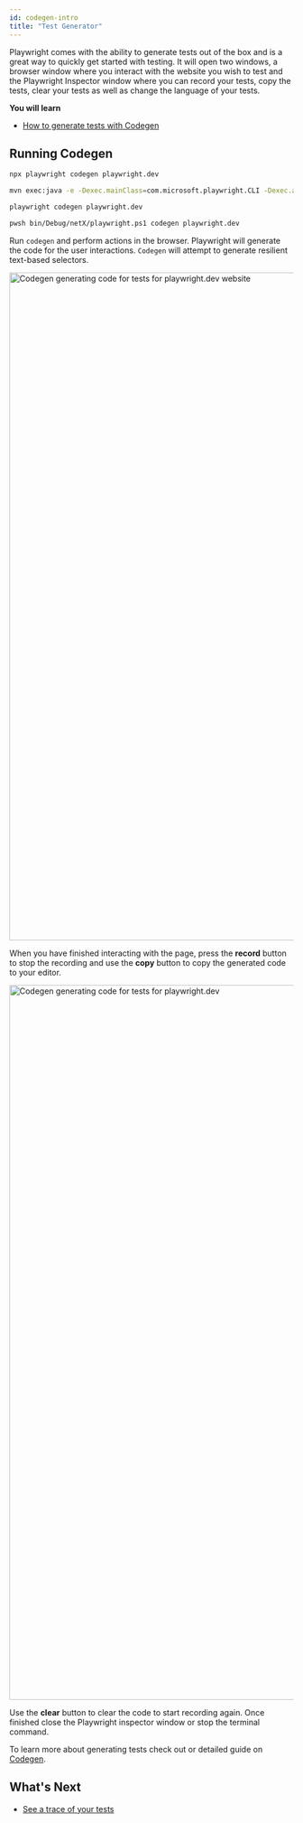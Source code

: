 ```yaml
---
id: codegen-intro
title: "Test Generator"
---
```


Playwright comes with the ability to generate tests out of the box and is a great way to quickly get started with testing. It will open two windows, a browser window where you interact with the website you wish to test and the Playwright Inspector window where you can record your tests, copy the tests, clear your tests as well as change the language of your tests.

**You will learn**

- [How to generate tests with Codegen](/codegen.md#running-codegen)


## Running Codegen

```bash js
npx playwright codegen playwright.dev
```

```bash java
mvn exec:java -e -Dexec.mainClass=com.microsoft.playwright.CLI -Dexec.args="codegen playwright.dev"
```

```bash python
playwright codegen playwright.dev
```

```bash csharp
pwsh bin/Debug/netX/playwright.ps1 codegen playwright.dev
```

Run `codegen` and perform actions in the browser. Playwright will generate the code for the user interactions. `Codegen` will attempt to generate resilient text-based selectors.

<img width="1183" alt="Codegen generating code for tests for playwright.dev website" src="https://user-images.githubusercontent.com/13063165/181852815-971c10da-0b55-4e54-8a73-77e1e825193c.png" />

When you have finished interacting with the page, press the **record** button to stop the recording and use the **copy** button to copy the generated code to your editor. 

<img width="1266" alt="Codegen generating code for tests for playwright.dev" src="https://user-images.githubusercontent.com/13063165/183905981-003c4173-0d5e-4960-8190-50e6ca71b2c3.png" />


Use the **clear** button to clear the code to start recording again. Once finished close the Playwright inspector window or stop the terminal command.



To learn more about generating tests check out or detailed guide on [Codegen](./codegen.md).


## What's Next

- [See a trace of your tests](./trace-viewer-intro.md)
